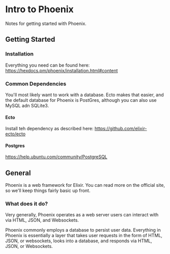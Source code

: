 # Intro to Phoenix
Notes for getting started with Phoenix.

## Getting Started
### Installation
Everything you need can be found here:
https://hexdocs.pm/phoenix/installation.html#content

### Common Dependencies
You'll most likely want to work with a database. Ecto makes that easier, and the default database for Phoenix is PostGres, although you can also use MySQL adn SQLite3.

#### Ecto
Install teh dependency as described here:
https://github.com/elixir-ecto/ecto

#### Postgres
https://help.ubuntu.com/community/PostgreSQL

## General
Phoenix is a web framework for Elixir. You can read more on the official site, so we'll keep things fairly basic up front.

### What does it do?
Very generally, Phoenix operates as a web server users can interact with via HTML, JSON, and Websockets.

Phoenix commonly employs a database to persist user data. Everything in Phoenix is essentially a layer that takes user requests in the form of HTML, JSON, or websockets, looks into a database, and responds via HTML, JSON, or Websockets.

